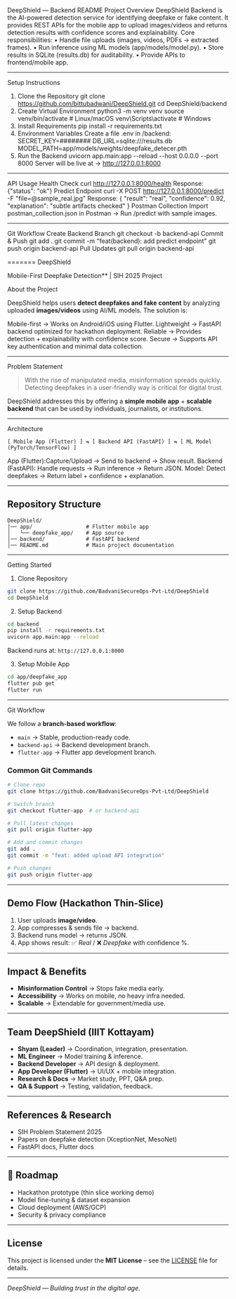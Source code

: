 
DeepShield — Backend README 
Project Overview
DeepShield Backend is the AI-powered detection service for identifying deepfake or fake content. It provides REST APIs for the mobile app to upload images/videos and returns detection results with confidence scores and explainability.
Core responsibilities:
•	Handle file uploads (images, videos, PDFs → extracted frames).
•	Run inference using ML models (app/models/model.py).
•	Store results in SQLite (results.db) for auditability.
•	Provide APIs to frontend/mobile app.
________________________________________
 Setup Instructions
1. Clone the Repository
git clone https://github.com/bittubadwani/DeepShield.git
cd DeepShield/backend
2. Create Virtual Environment
python3 -m venv venv
source venv/bin/activate   # Linux/macOS
venv\Scripts\activate      # Windows
3. Install Requirements
pip install -r requirements.txt
4. Environment Variables
Create a file .env in /backend:
SECRET_KEY=########
DB_URL=sqlite:///results.db
MODEL_PATH=app/models/weights/deepfake_detecer.pth
5. Run the Backend
uvicorn app.main:app --reload --host 0.0.0.0 --port 8000
Server will be live at → http://127.0.0.1:8000
________________________________________
API Usage
Health Check
curl http://127.0.0.1:8000/health
Response:
{"status": "ok"}
Predict Endpoint
curl -X POST http://127.0.0.1:8000/predict \
     -F "file=@sample_real.jpg"
Response:
{
  "result": "real",
  "confidence": 0.92,
  "explanation": "subtle artifacts checked"
}
Postman Collection
Import postman_collection.json in Postman → Run /predict with sample images.
________________________________________
 Git Workflow
Create Backend Branch
git checkout -b backend-api
Commit & Push
git add .
git commit -m "feat(backend): add predict endpoint"
git push origin backend-api
Pull Updates
git pull origin backend-api

=======
DeepShield

Mobile-First Deepfake Detection** | SIH 2025 Project

About the Project

DeepShield helps users **detect deepfakes and fake content** by analyzing uploaded **images/videos** using AI/ML models.
The solution is:

Mobile-first → Works on Android/iOS using Flutter.
Lightweight → FastAPI backend optimized for hackathon deployment.
Reliable → Provides detection + explainability with confidence score.
Secure → Supports API key authentication and minimal data collection.

*********************************

Problem Statement

> With the rise of manipulated media, misinformation spreads quickly. Detecting deepfakes in a user-friendly way is critical for digital trust.

DeepShield addresses this by offering a **simple mobile app** + **scalable backend** that can be used by individuals, journalists, or institutions.

*********************************

Architecture

```
[ Mobile App (Flutter) ] ⇆ [ Backend API (FastAPI) ] ⇆ [ ML Model (PyTorch/TensorFlow) ]
```

App (Flutter):Capture/Upload → Send to backend → Show result.
Backend (FastAPI): Handle requests → Run inference → Return JSON.
Model: Detect deepfakes → Return label + confidence + explanation.

---

## Repository Structure

```
DeepShield/
│── app/                 # Flutter mobile app
│   └── deepfake_app/    # App source
│── backend/             # FastAPI backend
│── README.md            # Main project documentation
```

---

Getting Started

 1. Clone Repository

```bash
git clone https://github.com/BadvaniSecureOps-Pvt-Ltd/DeepShield
cd DeepShield
```

2. Setup Backend

```bash
cd backend
pip install -r requirements.txt
uvicorn app.main:app --reload
```

Backend runs at:
`http://127.0.0.1:8000`

 3. Setup Mobile App

```bash
cd app/deepfake_app
flutter pub get
flutter run
```

---

Git Workflow

We follow a **branch-based workflow**:

* `main` → Stable, production-ready code.
* `backend-api` → Backend development branch.
* `flutter-app` → Flutter app development branch.

### Common Git Commands

```bash
# Clone repo
git clone https://github.com/BadvaniSecureOps-Pvt-Ltd/DeepShield

# Switch branch
git checkout flutter-app  # or backend-api

# Pull latest changes
git pull origin flutter-app

# Add and commit changes
git add .
git commit -m "feat: added upload API integration"

# Push changes
git push origin flutter-app
```

---

##  Demo Flow (Hackathon Thin-Slice)

1. User uploads **image/video**.
2. App compresses & sends file → backend.
3. Backend runs model → returns JSON.
4. App shows result: ✅ *Real* / ❌ *Deepfake* with confidence %.

---

##  Impact & Benefits

* **Misinformation Control** → Stops fake media early.
* **Accessibility** → Works on mobile, no heavy infra needed.
* **Scalable** → Extendable for government/media use.

---

##  Team DeepShield (IIIT Kottayam)

* **Shyam (Leader)** → Coordination, integration, presentation.
* **ML Engineer** → Model training & inference.
* **Backend Developer** → API design & deployment.
* **App Developer (Flutter)** → UI/UX + mobile integration.
* **Research & Docs** → Market study, PPT, Q\&A prep.
* **QA & Support** → Testing, validation, feedback.

---

## References & Research

* SIH Problem Statement 2025
* Papers on deepfake detection (XceptionNet, MesoNet)
* FastAPI docs, Flutter docs

---

## 📌 Roadmap

* Hackathon prototype (thin slice working demo)
* Model fine-tuning & dataset expansion
* Cloud deployment (AWS/GCP)
* Security & privacy compliance

---

##  License

This project is licensed under the **MIT License** – see the [LICENSE](LICENSE) file for details.

---

 *DeepShield — Building trust in the digital age.*

